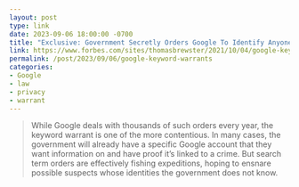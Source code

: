 ```yaml
---
layout: post
type: link
date: 2023-09-06 18:00:00 -0700
title: "Exclusive: Government Secretly Orders Google To Identify Anyone Who Searched A Sexual Assault Victim’s Name, Address Or Telephone Number"
link: https://www.forbes.com/sites/thomasbrewster/2021/10/04/google-keyword-warrants-give-us-government-data-on-search-users/
permalink: /post/2023/09/06/google-keyword-warrants
categories: 
- Google
- law
- privacy
- warrant
---
```

<blockquote>While Google deals with thousands of such orders every year, the keyword warrant is one of the more contentious. In many cases, the government will already have a specific Google account that they want information on and have proof it’s linked to a crime. But search term orders are effectively fishing expeditions, hoping to ensnare possible suspects whose identities the government does not know.</blockquote>
